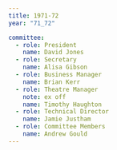 ```yaml
---
title: 1971-72
year: "71_72"

committee:
  - role: President
    name: David Jones
  - role: Secretary
    name: Alisa Gibson
  - role: Business Manager
    name: Brian Kerr
  - role: Theatre Manager
    note: ex off
    name: Timothy Haughton
  - role: Technical Director
    name: Jamie Justham
  - role: Committee Members
    name: Andrew Gould
---
```

